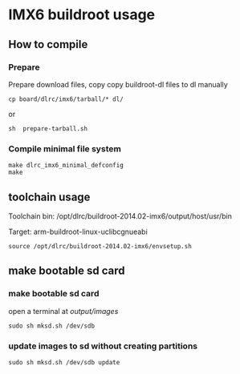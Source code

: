 # IMX6 buildroot usage

## How to compile

### Prepare

Prepare download files, copy copy buildroot-dl files to dl manually

	cp board/dlrc/imx6/tarball/* dl/

or

	sh  prepare-tarball.sh

### Compile minimal file system

	make dlrc_imx6_minimal_defconfig
	make

## toolchain usage

Toolchain bin: /opt/dlrc/buildroot-2014.02-imx6/output/host/usr/bin

Target: arm-buildroot-linux-uclibcgnueabi

	source /opt/dlrc/buildroot-2014.02-imx6/envsetup.sh

## make bootable sd card

### make bootable sd card

open a terminal at *output/images*

	sudo sh mksd.sh /dev/sdb

### update images to sd without creating partitions

	sudo sh mksd.sh /dev/sdb update









